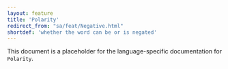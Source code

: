 ```yaml
---
layout: feature
title: 'Polarity'
redirect_from: "sa/feat/Negative.html"
shortdef: 'whether the word can be or is negated'
---
```


This document is a placeholder for the language-specific documentation
for `Polarity`.
